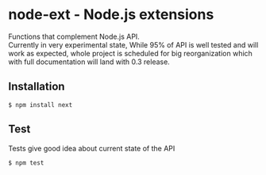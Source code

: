 # node-ext - Node.js extensions

Functions that complement Node.js API.  
Currently in very experimental state, While 95% of API is well tested and will work as expected, whole project is scheduled for big reorganization which with full documentation will land with 0.3 release.

## Installation

	$ npm install next

## Test

Tests give good idea about current state of the API

	$ npm test
